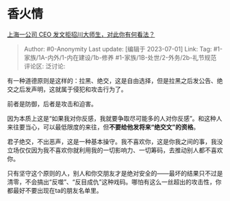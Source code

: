 # 香火情
[上海一公司 CEO 发文拒招川大师生，对此你有何看法？](https://www.zhihu.com/question/608735821/answer/3093115394)

> Author: #0-Anonymity
> Last update: [编辑于 2023-07-01]
> Link:
> Tag: #1-家族/1A-内外/1-内在建设/1b-修养 #1-家族/1B-处世/2-外务/2b-礼节规范 
> 评论区:
> 泛讨论:

有一种道德原则是这样的：拉黑、绝交，这是自由选择，但是拉黑之后发公告、绝交之后发声明，这就属于侵犯和攻击行为了。

前者是防御，后者是攻击和迫害。

因为本质上这是“如果我对你反感，我就要争取尽可能多的人对你反感”。和这种人来往要当心，可以最低限度的来往，但**不要给他发将来“绝交文”的资格**。

君子绝交，不出恶声，这是一种基本操守。我不喜欢你，这是你我之间的事，我没立场仅仅因为我不喜欢你就利用我的一切影响力、一切筹码，去推动别人都不喜欢你。

只有坚守这个原则的人，别人和你交朋友才是绝对安全的——最坏的结果只不过是清零，不会搞出“反噬”、“反目成仇”这种戏码。哪怕有这么一丝超出的攻击性，你都最好不要出现在ta的朋友名单里。